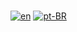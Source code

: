 # 

[![en](https://img.shields.io/badge/lang-en-red.svg)](README.en-US.md)
[![pt-BR](https://img.shields.io/badge/lang-pt--BR-green.svg)](README.md)
